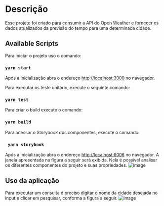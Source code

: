 # Descrição
Esse projeto foi criado para consumir a API do  [Open Weather](https://openweathermap.org/api) e fornecer os dados atualizados da previsão do tempo para uma determinada cidade.


## Available Scripts

Para iniciar o projeto uso o comando:

### `yarn start`


Após a inicialização abra o endereço [http://localhost:3000](http://localhost:3000) no navegador.

Para executar os teste unitário, execute o seguinte comando:

### `yarn test`

Para criar o build execute o comando:

### `yarn build`

Para acessar o Storybook dos componentes, execute o comando:

### ` yarn storybook`

Após a inicialização abra o endereço [http://localhost:6006](http://localhost:6006) no navegador. 
A janela apresentada na figura a seguir será exibida. Nela é possível analisar os diferentes componentes do projeto e suas propriedades.
![image](https://user-images.githubusercontent.com/85792226/189542127-d8eee86b-ddbf-4803-8ae9-934fd911796a.png)


## Uso da aplicação

Para executar um consulta é preciso digitar o nome da cidade desejada  no input e clicar em pesquisar, conforma a figura a seguir.
![image](https://user-images.githubusercontent.com/85792226/189541889-56369c2b-af30-4e96-8a3f-06227de838c6.png)
